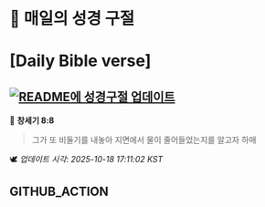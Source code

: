 # 🙏 매일의 성경 구절
# [Daily Bible verse]
## [![README에 성경구절 업데이트](https://github.com/DONGSUKA/first_test/actions/workflows/update-readme-bible.yml/badge.svg)](https://github.com/DONGSUKA/first_test/actions/workflows/update-readme-bible.yml)
<!-- START_BIBLE_VERSE -->
📖 **창세기 8:8**
> 그가 또 비둘기를 내놓아 지면에서 물이 줄어들었는지를 알고자 하매

🕊️ _업데이트 시각: 2025-10-18 17:11:02 KST_
  <!-- END_BIBLE_VERSE -->
## GITHUB_ACTION
